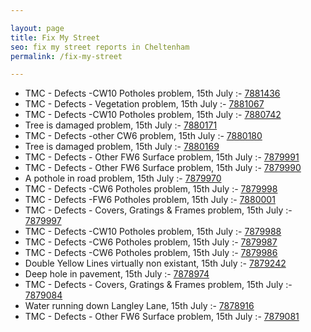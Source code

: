 ```yaml
---

layout: page
title: Fix My Street
seo: fix my street reports in Cheltenham
permalink: /fix-my-street

---
```


<!-- fix_marker starts -->

- TMC - Defects -CW10 Potholes problem, 15th July :- [7881436](https://www.fixmystreet.com/report/7881436)
- TMC - Defects - Vegetation problem, 15th July :- [7881067](https://www.fixmystreet.com/report/7881067)
- TMC - Defects -CW10 Potholes problem, 15th July :- [7880742](https://www.fixmystreet.com/report/7880742)
- Tree is damaged problem, 15th July :- [7880171](https://www.fixmystreet.com/report/7880171)
- TMC - Defects -other CW6 problem, 15th July :- [7880180](https://www.fixmystreet.com/report/7880180)
- Tree is damaged problem, 15th July :- [7880169](https://www.fixmystreet.com/report/7880169)
- TMC - Defects - Other FW6  Surface problem, 15th July :- [7879991](https://www.fixmystreet.com/report/7879991)
- TMC - Defects - Other FW6  Surface problem, 15th July :- [7879990](https://www.fixmystreet.com/report/7879990)
- A pothole in road problem, 15th July :- [7879970](https://www.fixmystreet.com/report/7879970)
- TMC - Defects -CW6 Potholes  problem, 15th July :- [7879998](https://www.fixmystreet.com/report/7879998)
- TMC - Defects -FW6 Potholes problem, 15th July :- [7880001](https://www.fixmystreet.com/report/7880001)
- TMC - Defects - Covers, Gratings & Frames problem, 15th July :- [7879997](https://www.fixmystreet.com/report/7879997)
- TMC - Defects -CW10 Potholes problem, 15th July :- [7879988](https://www.fixmystreet.com/report/7879988)
- TMC - Defects -CW6 Potholes  problem, 15th July :- [7879987](https://www.fixmystreet.com/report/7879987)
- TMC - Defects -CW6 Potholes  problem, 15th July :- [7879986](https://www.fixmystreet.com/report/7879986)
- Double Yellow Lines virtually non existant, 15th July :- [7879242](https://www.fixmystreet.com/report/7879242)
- Deep hole in pavement, 15th July :- [7878974](https://www.fixmystreet.com/report/7878974)
- TMC - Defects - Covers, Gratings & Frames problem, 15th July :- [7879084](https://www.fixmystreet.com/report/7879084)
- Water running down Langley Lane, 15th July :- [7878916](https://www.fixmystreet.com/report/7878916)
- TMC - Defects - Other FW6  Surface problem, 15th July :- [7879081](https://www.fixmystreet.com/report/7879081)

<!-- fix_marker ends -->